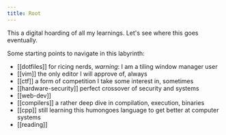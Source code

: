 ```yaml
---
title: Root
---
```


This a digital hoarding of all my learnings. Let's see where this goes eventually.

Some starting points to navigate in this labyrinth:
- [[dotfiles]] for ricing nerds, _warning_: I am a tiling window manager user
- [[vim]] the only editor I will approve of, always
- [[ctf]] a form of competition I take some interest in, sometimes
- [[hardware-security]] perfect crossover of security and systems
- [[web-dev]]
- [[compilers]] a rather deep dive in compilation, execution, binaries
- [[cpp]] still learning this humongoes language to get better at computer systems
- [[reading]]

